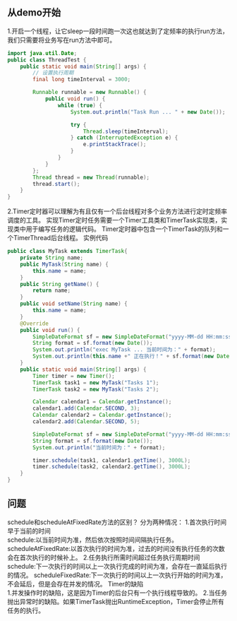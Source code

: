 ## 从demo开始
1.开启一个线程，让它sleep一段时间跑一次这也就达到了定频率的执行run方法，我们只需要将业务写在run方法中即可。
```java
import java.util.Date;
public class ThreadTest {
    public static void main(String[] args) {
        // 设置执行周期
        final long timeInterval = 3000;

        Runnable runnable = new Runnable() {
            public void run() {
                while (true) {
                    System.out.println("Task Run ... " + new Date());

                    try {
                        Thread.sleep(timeInterval);
                    } catch (InterruptedException e) {
                        e.printStackTrace();
                    }
                }
            }
        };
        Thread thread = new Thread(runnable);
        thread.start();
    }
}
```
2.Timer定时器可以理解为有且仅有一个后台线程对多个业务方法进行定时定频率调度的工具。
实现Timer定时任务需要一个Timer工具类和TimerTask实现类，实现类中用于编写任务的逻辑代码。
Timer定时器中包含一个TimerTask的队列和一个TimerThread后台线程。
实例代码
```java
public class MyTask extends TimerTask{
    private String name;
    public MyTask(String name) {
        this.name = name;
    }
    public String getName() {
        return name;
    }
    public void setName(String name) {
        this.name = name;
    }
    @Override
    public void run() {
        SimpleDateFormat sf = new SimpleDateFormat("yyyy-MM-dd HH:mm:ss");
        String format = sf.format(new Date());
        System.out.println("exec MyTask ... 当前时间为：" + format);
        System.out.println(this.name +" 正在执行！" + sf.format(new Date()));
    }
    public static void main(String[] args) {
        Timer timer = new Timer();
        TimerTask task1 = new MyTask("Tasks 1");
        TimerTask task2 = new MyTask("Tasks 2");

        Calendar calendar1 = Calendar.getInstance();
        calendar1.add(Calendar.SECOND, 3);
        Calendar calendar2 = Calendar.getInstance();
        calendar2.add(Calendar.SECOND, 5);

        SimpleDateFormat sf = new SimpleDateFormat("yyyy-MM-dd HH:mm:ss");
        String format = sf.format(new Date());
        System.out.println("当前时间为：" + format);

        timer.schedule(task1, calendar1.getTime(), 3000L);
        timer.schedule(task2, calendar2.getTime(), 3000L);
    }
}
```
## 问题
schedule和scheduleAtFixedRate方法的区别？
分为两种情况：
1.首次执行时间早于当前的时间  
schedule:以当前时间为准，然后依次按照时间间隔执行任务。 
scheduleAtFixedRate:以首次执行的时间为准，过去的时间没有执行任务的次数会在首次执行的时候补上。 
2.任务执行所需时间超过任务执行周期时间  
schedule:下一次执行的时间以上一次执行完成的时间为准，会存在一直延后执行的情况。 
scheduleFixedRate:下一次执行的时间以上一次执行开始的时间为准，不会延后，但是会存在并发的情况。
Timer的缺陷  
1.并发操作时的缺陷，这是因为Timer的后台只有一个执行线程导致的。 
2.当任务抛出异常时的缺陷。如果TimerTask抛出RuntimeException，Timer会停止所有任务的执行。